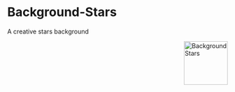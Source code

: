 # Background-Stars
A creative stars background

<img align="right" src="https://imgur.com/a/i3WV6VA" alt="Background Stars" style="min-width: 100px; max-width: 100px; width: 100px;">
